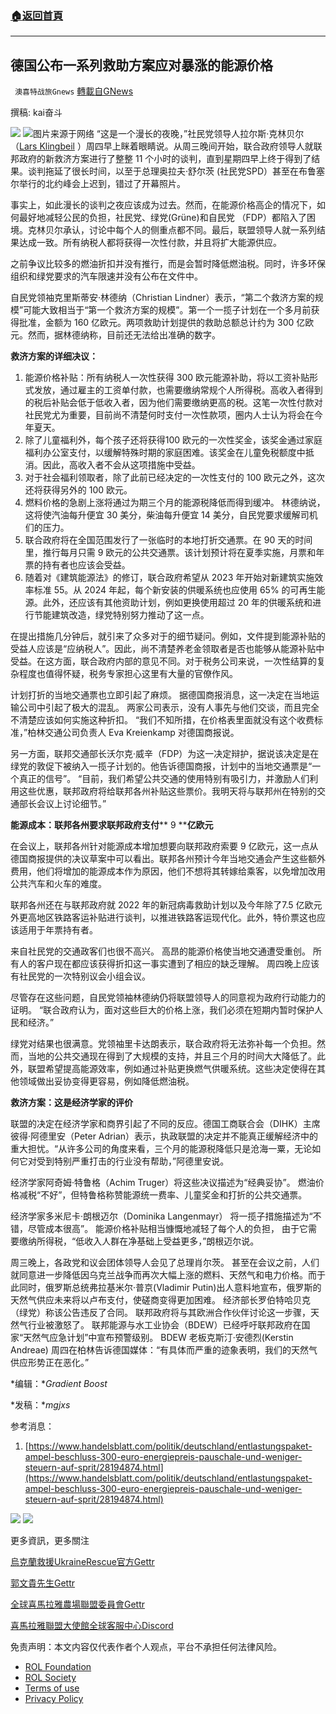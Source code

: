 ###  [:house:返回首頁](https://github.com/ourhimalayas/txt)
---


## 德国公布一系列救助方案应对暴涨的能源价格
` 澳喜特战旅Gnews` [轉載自GNews](https://gnews.org/zh-hans/2232982/)

撰稿: kai奋斗

![](https://assets.gnews.org/wp-content/uploads/2022/03/1-275.png)
![](https://assets.gnews.org/wp-content/uploads/2022/03/253.jpg)图片来源于网络
“这是一个漫长的夜晚，”社民党领导人拉尔斯·克林贝尔（[Lars Klingbeil](https://www.handelsblatt.com/themen/lars-klingbeil) ）周四早上眯着眼睛说。从周三晚间开始，联合政府领导人就联邦政府的新救济方案进行了整整 11 个小时的谈判，直到星期四早上终于得到了结果。谈判拖延了很长时间，以至于总理奥拉夫·舒尔茨 (社民党SPD）甚至在布鲁塞尔举行的北约峰会上迟到，错过了开幕照片。

事实上，如此漫长的谈判之夜应该成为过去。然而，在能源价格高企的情况下，如何最好地减轻公民的负担，社民党、绿党(Grüne)和自民党 （FDP）都陷入了困境。克林贝尔承认，讨论中每个人的侧重点都不同。最后，联盟领导人就一系列结果达成一致。所有纳税人都将获得一次性付款，并且将扩大能源供应。

之前争议比较多的燃油折扣并没有推行，而是会暂时降低燃油税。同时，许多环保组织和绿党要求的汽车限速并没有公布在文件中。

自民党领袖克里斯蒂安·林德纳（Christian Lindner）表示，“第二个救济方案的规模”可能大致相当于“第一个救济方案的规模”。第一个一揽子计划在一个多月前获得批准，金额为 160 亿欧元。两项救助计划提供的救助总额总计约为 300 亿欧元。然而，据林德纳称，目前还无法给出准确的数字。

**救济方案的详细决议：**

1. 能源价格补贴：所有纳税人一次性获得 300 欧元能源补助，将以工资补贴形式发放，通过雇主的工资单付款，也需要缴纳常规个人所得税。高收入者得到的税后补贴会低于低收入者，因为他们需要缴纳更高的税。这笔一次性付款对社民党尤为重要，目前尚不清楚何时支付一次性款项，圈内人士认为将会在今年夏天。
2. 除了儿童福利外，每个孩子还将获得100 欧元的一次性奖金，该奖金通过家庭福利办公室支付，以缓解特殊时期的家庭困难。该奖金在儿童免税额度中抵消。因此，高收入者不会从这项措施中受益。
3. 对于社会福利领取者，除了此前已经决定的一次性支付的 100 欧元之外，这次还将获得另外的 100 欧元。
4. 燃料价格的急剧上涨将通过为期三个月的能源税降低而得到缓冲。 林德纳说，这将使汽油每升便宜 30 美分，柴油每升便宜 14 美分，自民党要求缓解司机们的压力。
5. 联合政府将在全国范围发行了一张临时的本地打折交通票。在 90 天的时间里，推行每月只需 9 欧元的公共交通票。该计划预计将在夏季实施，月票和年票的持有者也应该会受益。
6. 随着对《建筑能源法》的修订，联合政府希望从 2023 年开始对新建筑实施效率标准 55。从 2024 年起，每个新安装的供暖系统也应使用 65% 的可再生能源。此外，还应该有其他资助计划，例如更换使用超过 20 年的供暖系统和进行节能建筑改造，绿党特别努力推动了这一点。


在提出措施几分钟后，就引来了众多对于的细节疑问。例如，文件提到能源补贴的受益人应该是“应纳税人”。因此，尚不清楚养老金领取者是否也能够从能源补贴中受益。在这方面，联合政府内部的意见不同。对于税务公司来说，一次性结算的复杂程度也值得怀疑，税务专家担心这里有大量的官僚作风。

计划打折的当地交通票也立即引起了麻烦。 据德国商报消息，这一决定在当地运输公司中引起了极大的混乱。 两家公司表示，没有人事先与他们交谈，而且完全不清楚应该如何实施这种折扣。 “我们不知所措，在价格表里面就没有这个收费标准，”柏林交通公司负责人 Eva Kreienkamp 对德国商报说。

另一方面，联邦交通部长沃尔克·威辛（FDP）为这一决定辩护，据说该决定是在绿党的敦促下被纳入一揽子计划的。他告诉德国商报，计划中的当地交通票是“一个真正的信号”。 “目前，我们希望公共交通的使用特别有吸引力，并激励人们利用这些优惠，联邦政府将给联邦各州补贴这些票价。我明天将与联邦州在特别的交通部长会议上讨论细节。”

**能源成本：联邦各州要求联邦政府支付**** 9 ****亿欧元**

在会议上，联邦各州针对能源成本增加想要向联邦政府索要 9 亿欧元，这一点从德国商报提供的决议草案中可以看出。联邦各州预计今年当地交通会产生这些额外费用，他们将增加的能源成本作为原因，他们不想将其转嫁给乘客，以免增加改用公共汽车和火车的难度。

联邦各州还在与联邦政府就 2022 年的新冠病毒救助计划以及今年除了7.5 亿欧元外更高地区铁路客运补贴进行谈判，以推进铁路客运现代化。此外，特价票这也应该适用于年票持有者。

来自社民党的交通政客们也很不高兴。 高昂的能源价格使当地交通遭受重创。 所有人的客户现在都应该获得折扣这一事实遭到了相应的缺乏理解。 周四晚上应该有社民党的一次特别议会小组会议。

尽管存在这些问题，自民党领袖林德纳仍将联盟领导人的同意视为政府行动能力的证明。 “联合政府认为，面对这些巨大的价格上涨，我们必须在短期内暂时保护人民和经济。”

绿党对结果也很满意。党领袖里卡达朗表示，联合政府将无法弥补每一个负担。然而，当地的公共交通现在得到了大规模的支持，并且三个月的时间大大降低了。此外，联盟希望提高能源效率，例如通过补贴更换燃气供暖系统。这些决定使得在其他领域做出妥协变得更容易，例如降低燃油税。

**救济方案：这是经济学家的评价**

联盟的决定在经济学家和商界引起了不同的反应。德国工商联合会（DIHK）主席彼得·阿德里安（Peter Adrian）表示，执政联盟的决定并不能真正缓解经济中的重大担忧。“从许多公司的角度来看，三个月的能源税降低只是沧海一粟，无论如何它对受到特别严重打击的行业没有帮助，”阿德里安说。

经济学家阿奇姆·特鲁格（Achim Truger）将这些决议描述为“经典妥协”。 燃油价格减税“不好”，但特鲁格称赞能源统一费率、儿童奖金和打折的公共交通票。

经济学家多米尼卡·朗根迈尔（Dominika Langenmayr） 将一揽子措施描述为“不错，尽管成本很高”。 能源价格补贴相当慷慨地减轻了每个人的负担， 由于它需要缴纳所得税，“低收入人群在净基础上受益更多，”朗根迈尔说。

周三晚上，各政党和议会团体领导人会见了总理肖尔茨。 甚至在会议之前，人们就同意进一步降低因乌克兰战争而再次大幅上涨的燃料、天然气和电力价格。而于此同时，俄罗斯总统弗拉基米尔·普京(Vladimir Putin)出人意料地宣布，俄罗斯的天然气供应未来将以卢布支付，使磋商变得更加困难。 经济部长罗伯特哈贝克（绿党）称该公告违反了合同。 联邦政府将与其欧洲合作伙伴讨论这一步骤，天然气行业被激怒了。 联邦能源与水工业协会（BDEW）已经呼吁联邦政府在国家“天然气应急计划”中宣布预警级别。 BDEW 老板克斯汀·安德烈(Kerstin Andreae) 周四在柏林告诉德国媒体：“有具体而严重的迹象表明，我们的天然气供应形势正在恶化。”

*编辑：**Gradient Boost*

*发稿：**mgjxs*

参考消息：

1. [https://www.handelsblatt.com/politik/deutschland/entlastungspaket-ampel-beschluss-300-euro-energiepreis-pauschale-und-weniger-steuern-auf-sprit/28194874.html](https://www.handelsblatt.com/politik/deutschland/entlastungspaket-ampel-beschluss-300-euro-energiepreis-pauschale-und-weniger-steuern-auf-sprit/28194874.html)

![](https://assets.gnews.org/wp-content/uploads/2022/03/TUBIAO-X.jpg)
![](https://assets.gnews.org/wp-content/uploads/2022/03/1-275.png)

更多資訊，更多關注

[烏克蘭救援UkraineRescue官方Gettr](烏克蘭救援UkraineRescue官方Gettr)

[郭文貴先生Gettr](郭文貴先生Gettr)

[全球喜馬拉雅農場聯盟委員會Gettr](全球喜馬拉雅農場聯盟委員會Gettr)

[喜馬拉雅聯盟大使館全球客服中心Discord](喜馬拉雅聯盟大使館全球客服中心Discord)

 

免责声明：本文内容仅代表作者个人观点，平台不承担任何法律风险。

- [ROL Foundation](https://rolfoundation.org/)
- [ROL Society](https://rolsociety.org/)
- [Terms of use](https://gnews.org/terms-of-use-3/)
- [Privacy Policy](https://gnews.org/privacy-policy/)
